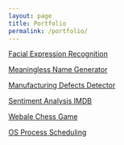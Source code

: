 ```yaml
---
layout: page
title: Portfolio
permalink: /portfolio/
---
```


<a href="https://github.com/awyewlim/Facial-Expression-Recognition">Facial Expression Recognition</a>

<a href="https://github.com/awyewlim/Facial-Expression-Recognition">Meaningless Name Generator</a>

<a href="https://github.com/awyewlim/Facial-Expression-Recognition">Manufacturing Defects Detector</a>

<a href="https://github.com/awyewlim/Facial-Expression-Recognition">Sentiment Analysis IMDB</a>

<a href="https://github.com/awyewlim/Facial-Expression-Recognition">Webale Chess Game</a>

<a href="https://github.com/awyewlim/Facial-Expression-Recognition">OS Process Scheduling</a>
